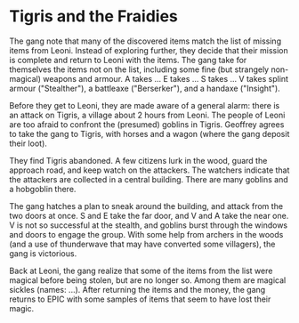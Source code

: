 # Tigris and the Fraidies

The gang note that many of the discovered items match the list of missing items from Leoni.
Instead of exploring further, they decide that their mission is complete and return to Leoni with the items.
The gang take for themselves the items not on the list, including some fine (but strangely non-magical) weapons and armour.
A takes ...
E takes ...
S takes ...
V takes splint armour ("Stealther"), a battleaxe ("Berserker"), and a handaxe ("Insight").

Before they get to Leoni, they are made aware of a general alarm: there is an attack on Tigris, a village about 2 hours from Leoni.
The people of Leoni are too afraid to confront the (presumed) goblins in Tigris.
Geoffrey agrees to take the gang to Tigris, with horses and a wagon (where the gang deposit their loot).

They find Tigris abandoned. 
A few citizens lurk in the wood, guard the approach road, and keep watch on the attackers.
The watchers indicate that the attackers are collected in a central building.
There are many goblins and a hobgoblin there.

The gang hatches a plan to sneak around the building, and attack from the two doors at once.
S and E take the far door, and V and A take the near one.
V is not so successful at the stealth, and goblins burst through the windows and doors to engage the group.
With some help from archers in the woods (and a use of thunderwave that may have converted some villagers), the gang is victorious.

Back at Leoni, the gang realize that some of the items from the list were magical before being stolen, but are no longer so.
Among them are magical sickles (names: ...).
After returning the items and the money, the gang returns to EPIC with some samples of items that seem to have lost their magic.
